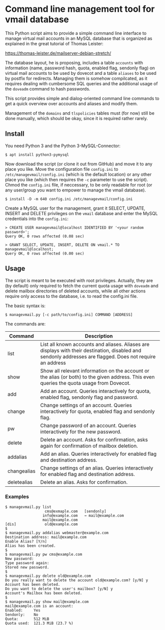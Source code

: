 
# Command line management tool for vmail database

This Python script aims to provide a simple command line interface to manage virtual mail accounts in an MySQL database
that is organized as explained in the great tutorial of Thomas Leister:

https://thomas-leister.de/mailserver-debian-stretch/

The database layout, he is proposing, includes a table `accounts` with information (name, password hash, quota, enabled
flag, sendonly flag) on virtual mail accounts to be used by dovecot and a table `aliases` to be used by postfix for
redirects. Managing them is somehow compilcated, as it requires dealing with cumbersome SQL queries and the additional
usage of the `doveadm` command to hash passwords.

This script provides simple and dialog-oriented command line commands to get a quick overview over accounts and aliases
and modify them.

Management of the `domains` and `tlspolicies` tables must (for now) still be done manually, which should be okay, since
it is required rather rarely.


## Install

You need Python 3 and the Python 3-MySQL-Connector:

```
$ apt install python3-pymysql
```

Now download the script (or clone it out from GitHub) and move it to any place you like. Move the configuration file
`config.ini` to `/etc/managevmail/config.ini` (which is the default location) or any other place you like (which then
requires the `-c` parameter to use the script). Chmod the `config.ini` file, if neccessary, to be only readable for
root (or any user/group you want to empower to manage the vmail database).

```
$ install -D -m 640 config.ini /etc/managevmail/config.ini
```

Create a MySQL user for the management, grant it SELECT, UPDATE, INSERT and DELETE privileges on the `vmail` database
and enter the MySQL credentials into the `config.ini`:

```
> CREATE USER managevmail@localhost IDENTIFIED BY '<your random password>';
Query OK, 0 rows affected (0.08 sec)

> GRANT SELECT, UPDATE, INSERT, DELETE ON vmail.* TO managevmail@localhost;
Query OK, 0 rows affected (0.00 sec)

```


## Usage

The script is meant to be executed with root privileges. Actually, they are (by default) only required to fetch the
current quota usage with `doveadm` and delete mailbox directories of deleted accounts, while all other actions require
only access to the database, i.e. to read the config.ini file.

The basic syntax is:

```
$ managevmail.py [-c path/to/config.ini] COMMAND [ADDRESS]
```

The commands are:

| Command     | Description                                                                                                                                                |
|-------------|------------------------------------------------------------------------------------------------------------------------------------------------------------|
| list        | List all known accounts and aliases. Aliases are displays with their destination, disabled and sendonly addresses are flagged. Does not require an address |
| show        | Show all relevant information on the account or the alias (or both) to the given address. This even queries the quota usage from Dovecot.                  |
| add         | Add an account. Queries interactively for quota, enabled flag, sendonly flag and password.                                                                 |
| change      | Change settings of an account. Queries interactively for quota, enabled flag and sendonly flag.                                                            |
| pw          | Change password of an account. Queries interactively for the new password.                                                                                 |
| delete      | Delete an account. Asks for confirmation, asks again for confirmation of mailbox deletion.                                                                 |
| addalias    | Add an alias. Queries interactively for enabled flag and destination address.                                                                              |
| changealias | Change settings of an alias. Queries interactively for enabled flag and destination address.                                                               |
| deletealias | Delete an alias. Asks for confirmation.                                                                                                                    |


### Examples

```
$ managevmail.py list
                  cms@exmaple.com   [sendonly]
                 info@example.com   → mail@example.com
                 mail@example.com
[dis]             old@example.com
$
$ managevmail.py addalias webmaster@example.com
Destination address: mail@example.com
Enable Alias? [Y/n] 
Alias has been created.
$
$ managevmail.py pw cms@example.com
New password: 
Type password again: 
Stored new password.
$
$ managevmail.py delete old@example.com
Do you really want to delete the account old@example.com? [y/N] y
Account has been deleted.
Do you want to delete the user's mailbox? [y/N] y
Account's Mailbox has been deleted.
$
$ managevmail.py show mail@example.com
mail@example.com is an account:
Enabled:     Yes
Sendonly:    No
Quota:       512 MiB
Quota used:  121.3 MiB (23.7 %)
```